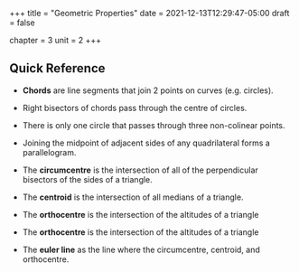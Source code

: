 +++
title = "Geometric Properties"
date = 2021-12-13T12:29:47-05:00
draft = false

chapter = 3
unit = 2
+++

## Quick Reference

- **Chords** are line segments that join 2 points on curves (e.g. circles).
- Right bisectors of chords pass through the centre of circles.
- There is only one circle that passes through three non-colinear points.
- Joining the midpoint of adjacent sides of any quadrilateral forms a parallelogram.

- The **circumcentre** is the intersection of all of the perpendicular bisectors of the sides of a triangle.
- The **centroid** is the intersection of all medians of a triangle.
- The **orthocentre** is the intersection of the altitudes of a triangle
- The **orthocentre** is the intersection of the altitudes of a triangle
- The **euler line** as the line where the circumcentre, centroid, and orthocentre.
